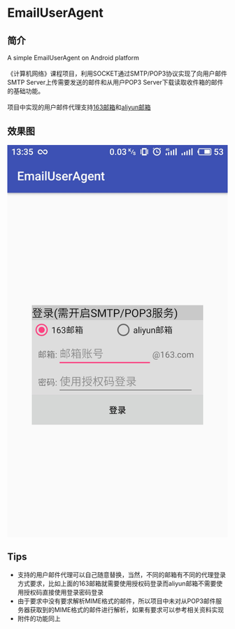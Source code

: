 # EmailUserAgent
## 简介
A simple EmailUserAgent on Android platform<br><br>
《计算机网络》课程项目，利用SOCKET通过SMTP/POP3协议实现了向用户邮件SMTP Server上传需要发送的邮件和从用户POP3 Server下载读取收件箱的邮件的基础功能。
<br><br>
    项目中实现的用户邮件代理支持[163邮箱](https://mail.163.com/)和[aliyun邮箱](https://mail.aliyun.com/)

## 效果图
![](/img/login.jpg)
## Tips

* 支持的用户邮件代理可以自己随意替换，当然，不同的邮箱有不同的代理登录方式要求，比如上面的163邮箱就需要使用授权码登录而aliyun邮箱不需要使用授权码直接使用登录密码登录
* 由于要求中没有要求解析MIME格式的邮件，所以项目中未对从POP3邮件服务器获取到的MIME格式的邮件进行解析，如果有要求可以参考相关资料实现
* 附件的功能同上
